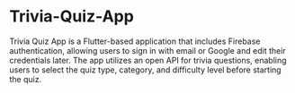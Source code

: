 # Trivia-Quiz-App
Trivia Quiz App is a Flutter-based application that includes Firebase authentication, allowing users to sign in with email or Google and edit their credentials later. The app utilizes an open API for trivia questions, enabling users to select the quiz type, category, and difficulty level before starting the quiz.

